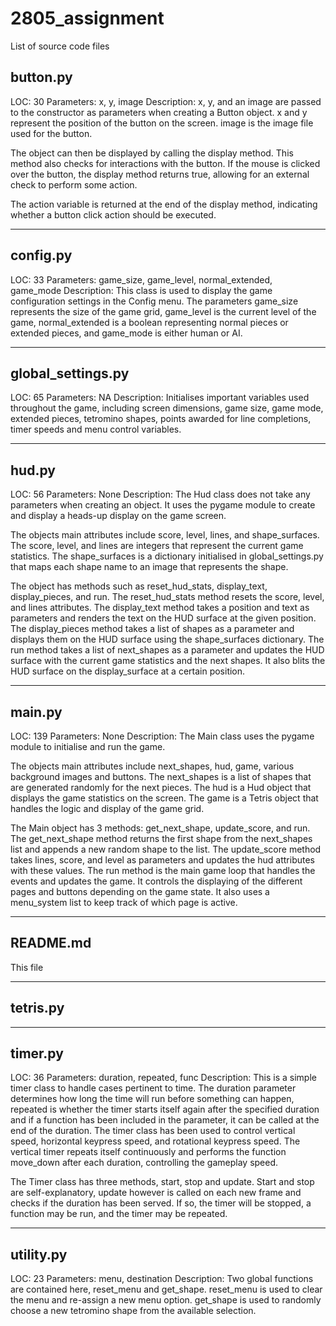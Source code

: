 # 2805_assignment

List of source code files

## button.py
LOC: 30
Parameters: x, y, image
Description: x, y, and an image are passed to the constructor as parameters when creating a Button object.
x and y represent the position of the button on the screen.
image is the image file used for the button.

The object can then be displayed by calling the display method. This method also checks for interactions with the 
button. If the mouse is clicked over the button, the display method returns true, allowing for an external check to 
perform some action.

The action variable is returned at the end of the display method, indicating whether a button click action should be 
executed.

--------------------------

## config.py
LOC: 33
Parameters: game_size, game_level, normal_extended, game_mode
Description: This class is used to display the game configuration settings in the Config menu. The parameters game_size
represents the size of the game grid, game_level is the current level of the game, normal_extended is a boolean 
representing normal pieces or extended pieces, and game_mode is either human or AI.

--------------------------

## global_settings.py
LOC: 65
Parameters: NA
Description: Initialises important variables used throughout the game, including screen dimensions, game size, 
game mode, extended pieces, tetromino shapes, points awarded for line completions, timer speeds and menu control 
variables.

--------------------------
## hud.py
LOC: 56
Parameters: None
Description: The Hud class does not take any parameters when creating an object. It uses the pygame module to create and
display a heads-up display on the game screen.

The objects main attributes include score, level, lines, and shape_surfaces. The score, level, and lines are integers
that represent the current game statistics. The shape_surfaces is a dictionary initialised in global_settings.py that 
maps each shape name to an image that represents the shape.

The object has methods such as reset_hud_stats, display_text, display_pieces, and run. The reset_hud_stats method resets
the score, level, and lines attributes. The display_text method takes a position and text as parameters and renders the 
text on the HUD surface at the given position. The display_pieces method takes a list of shapes as a parameter and 
displays them on the HUD surface using the shape_surfaces dictionary. The run method takes a list of next_shapes as a 
parameter and updates the HUD surface with the current game statistics and the next shapes. It also blits the HUD 
surface on the display_surface at a certain position.

--------------------------
## main.py
LOC: 139
Parameters: None
Description: The Main class uses the pygame module to initialise and run the game.

The objects main attributes include next_shapes, hud, game, various background images and buttons. The next_shapes is a 
list of shapes that are generated randomly for the next pieces. The hud is a Hud object that displays the game 
statistics on the screen. The game is a Tetris object that handles the logic and display of the game grid.

The Main object has 3 methods: get_next_shape, update_score, and run. The get_next_shape method returns the first shape 
from the next_shapes list and appends a new random shape to the list. The update_score method takes lines, score, and 
level as parameters and updates the hud attributes with these values. The run method is the main game loop that handles 
the events and updates the game. It controls the displaying of the different pages and buttons depending on the game 
state. It also uses a menu_system list to keep track of which page is active.

--------------------------
## README.md
This file

--------------------------
## tetris.py

--------------------------
## timer.py
LOC: 36
Parameters: duration, repeated, func
Description: This is a simple timer class to handle cases pertinent to time. The duration parameter determines how long 
the time will run before something can happen, repeated is whether the timer starts itself again after the specified 
duration and if a function has been included in the parameter, it can be called at the end of the duration. The timer 
class has been used to control vertical speed, horizontal keypress speed, and rotational keypress speed. The vertical 
timer repeats itself continuously and performs the function move_down after each duration, controlling the gameplay 
speed.

The Timer class has three methods, start, stop and update. Start and stop are self-explanatory, update however is called 
on each new frame and checks if the duration has been served. If so, the timer will be stopped, a function may be run, 
and the timer may be repeated.

--------------------------
## utility.py
LOC: 23
Parameters: menu, destination
Description: Two global functions are contained here, reset_menu and get_shape. reset_menu is used to clear the menu and
re-assign a new menu option. get_shape is used to randomly choose a new tetromino shape from the available selection. 
